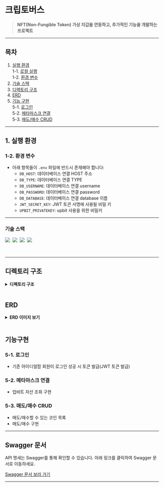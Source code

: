 # **크립토버스**  
> **NFT(Non-Fungible Token) 가상 지갑을 연동하고, 추가적인 기능을 개발하는 프로젝트**

---

## **목차**
1. [실행 환경](#1-실행-환경)  
   1-1. [로컬 실행](#1-1-로컬-실행)  
   1-2. [환경 변수](#1-2-환경-변수)  
2. [기술 스택](#2-기술-스택)  
3. [디렉토리 구조](#3-디렉토리-구조)  
4. [ERD](#4-erd)  
5. [기능 구현](#5-기능-구현)  
   5-1. [로그인](#5-1-로그인)   
   5-2. [메타마스크 연결](#5-2-메타마스크-연결)  
   5-3. [매도/매수 CRUD](#5-3-매도/매수-CRUD)  

---

## **1. 실행 환경**
### **1-2. 환경 변수**  
- 아래 항목들이 `.env` 파일에 반드시 존재해야 합니다:
  - `DB_HOST`: 데이터베이스 연결 HOST 주소
  - `DB_TYPE`: 데이터베이스 연결 TYPE
  - `DB_USERNAME`: 데이터베이스 연결 username
  - `DB_PASSWORD`: 데이터베이스 연결 password
  - `DB_DATABASE`: 데이터베이스 연결 database 이름
  - `JWT_SECRET_KEY`: JWT 토큰 서명에 사용될 비밀 키
  - `UPBIT_PRIVATEKEY`: upbit 사용을 위한 비밀키

---

### 기술 스택
<img src="https://img.shields.io/badge/TypeScript-version 5-3178C6">&nbsp;
<img src="https://img.shields.io/badge/Node.js-version 10-E0234E">&nbsp;
<img src="https://img.shields.io/badge/TypeORM-version 0.3-fcad03">&nbsp;
<img src="https://img.shields.io/badge/MySQL-version 8-00758F">&nbsp;

</br>

---

## 디렉토리 구조

<details>
<summary><strong>디렉토리 구조</strong></summary>
<div markdown="1">
 
```bash
├─leading
│  ├─src
│  │  ├─apis
│  │  ├─controller
│  │  ├─entity
│  │  ├─helper
│  │  ├─router
│  │  ├─service
│  │  └─swagger
│  └─test
│      ├─helper
│      └─router
└─upbit
    └─src
        ├─apis
        ├─controller
        └─router
```
</div>
</details>

</br>

## **ERD**

<details>
<summary><strong>ERD 이미지 보기</strong></summary>
<div markdown="1">

![ERD 이미지](https://github.com/user-attachments/assets/c4b856ce-8e08-4f3f-83e5-6d01eae03e60)

</div>
</details>

</br>

## 기능구현
### **5-1. 로그인** 
* 기존 아이디얼팜 회원이 로그인 성공 시 토큰 발급(JWT 토큰 발급)
  
### **5-2. 메타마스크 연결** 
* 업비트 자산 조회 구현

### **5-3. 매도/매수 CRUD**
* 매도/매수할 수 있는 코인 목록
* 매도/매수 구현

 ---
 
 ## **Swagger 문서**
API 명세는 Swagger를 통해 확인할 수 있습니다. 아래 링크를 클릭하여 Swagger 문서로 이동하세요.

[Swagger 문서 보러 가기](https://github.com/user-attachments/assets/e10793f5-65d1-4a4f-add6-346940961523)

---
